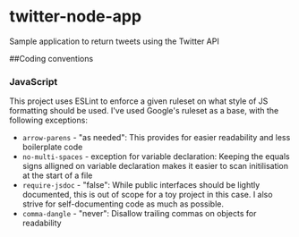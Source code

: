 # twitter-node-app
Sample application to return tweets using the Twitter API

##Coding conventions

### JavaScript

This project uses ESLint to enforce a given ruleset on what style of JS formatting should be used. I've used Google's ruleset as a base, with the following exceptions:

* `arrow-parens` - "as needed": This provides for easier readability and less boilerplate code
* `no-multi-spaces` - exception for variable declaration: Keeping the equals signs alligned on variable declaration makes it easier to scan initilisation at the start of a file
* `require-jsdoc` - "false": While public interfaces should be lightly documented, this is out of scope for a toy project in this case. I also strive for self-documenting code as much as possible.
* `comma-dangle` - "never": Disallow trailing commas on objects for readability
